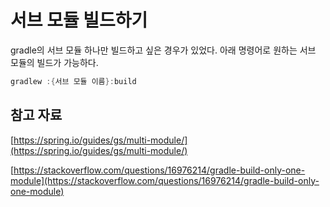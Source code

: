 # 서브 모듈 빌드하기

gradle의 서브 모듈 하나만 빌드하고 싶은 경우가 있었다. 아래 명령어로 원하는 서브 모듈의 빌드가 가능하다.

```java
gradlew :{서브 모듈 이름}:build
```

## 참고 자료

[https://spring.io/guides/gs/multi-module/](https://spring.io/guides/gs/multi-module/)

[https://stackoverflow.com/questions/16976214/gradle-build-only-one-module](https://stackoverflow.com/questions/16976214/gradle-build-only-one-module)